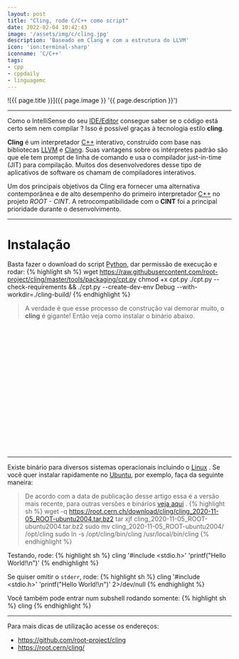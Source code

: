```yaml
---
layout: post
title: "Cling, rode C/C++ como script"
date: 2022-02-04 10:42:43
image: '/assets/img/c/cling.jpg'
description: 'Baseado em Clang e com a estrutura do LLVM'
icon: 'ion:terminal-sharp'
iconname: 'C/C++'
tags:
- cpp
- cppdaily
- linguagemc
---
```


![{{ page.title }}]({{ page.image }} '{{ page.description }}')

---

Como o IntelliSense do seu [IDE/Editor](https://terminalroot.com.br/2021/12/os-32-melhores-ides-editores-de-texto-para-cpp.html) consegue saber se o código está certo sem nem compilar ? Isso é possível graças à tecnologia estilo **cling**.

**Cling** é um interpretador [C++](https://terminalroot.com.br/cpp) interativo, construído com base nas bibliotecas [LLVM](https://terminalroot.com.br/tags#llvm) e [Clang](https://terminalroot.com.br/tags#clang). Suas vantagens sobre os intérpretes padrão são que ele tem prompt de linha de comando e usa o compilador just-in-time (JIT) para compilação. Muitos dos desenvolvedores desse tipo de aplicativos de software os chamam de compiladores interativos.

Um dos principais objetivos da Cling era fornecer uma alternativa contemporânea e de alto desempenho do primeiro interpretador [C++](https://terminalroot.com.br/tags#cpp) no projeto *ROOT - CINT*. A retrocompatibilidade com o **CINT** foi a principal prioridade durante o desenvolvimento.

---

# Instalação
Basta fazer o download do script [Python](https://terminalroot.com.br/tags#python), dar permissão de execução e rodar:
{% highlight sh %}
wget https://raw.githubusercontent.com/root-project/cling/master/tools/packaging/cpt.py
chmod +x cpt.py
./cpt.py --check-requirements && ./cpt.py --create-dev-env Debug --with-workdir=./cling-build/
{% endhighlight %}
> A verdade é que esse processo de construção vai demorar muito, o **cling** é gigante! Então veja como instalar o binário abaixo.


<!-- SQUARE - GAMES ROOT -->
<script async src="//pagead2.googlesyndication.com/pagead/js/adsbygoogle.js"></script>
<ins class="adsbygoogle"
style="display:inline-block;width:336px;height:280px"
data-ad-client="ca-pub-2838251107855362"
data-ad-slot="5351066970"></ins>
<script>
(adsbygoogle = window.adsbygoogle || []).push({});
</script>

---

Existe binário para diversos sistemas operacionais incluindo o [Linux](https://terminalroot.com.br/tags#linux) . Se você quer instalar rapidamente no [Ubuntu](https://terminalroot.com.br/tags#ubuntu), por exemplo, faça da seguinte maneira:

> De acordo com a data de publicação desse artigo essa é a versão mais recente, para outras versões e binários [veja aqui](https://root.cern.ch/download/cling/) .
{% highlight sh %}
wget -q https://root.cern.ch/download/cling/cling_2020-11-05_ROOT-ubuntu2004.tar.bz2
tar xjf cling_2020-11-05_ROOT-ubuntu2004.tar.bz2
sudo mv cling_2020-11-05_ROOT-ubuntu2004/ /opt/cling
sudo ln -s /opt/cling/bin/cling /usr/local/bin/cling
{% endhighlight %}

Testando, rode:
{% highlight sh %}
cling '#include <stdio.h>' 'printf("Hello World!\n")'
{% endhighlight %}

Se quiser omitir o `stderr`, rode:
{% highlight sh %}
cling '#include <stdio.h>' 'printf("Hello World!\n")' 2>/dev/null
{% endhighlight %}

Você também pode entrar num subshell rodando somente:
{% highlight sh %}
cling
{% endhighlight %}

---

Para mais dicas de utilização acesse os endereços:
+ <https://github.com/root-project/cling>
+ <https://root.cern/cling/>



